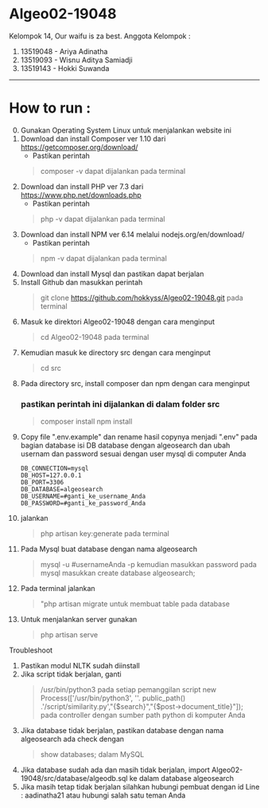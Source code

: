 # Algeo02-19048

Kelompok 14, Our waifu is za best.
Anggota Kelompok :
1. 13519048 - Ariya Adinatha
2. 13519093 - Wisnu Aditya Samiadji
3. 13519143 - Hokki Suwanda


---------------------------------------------------------------------------------------------
# How to run :
0. Gunakan Operating System Linux untuk menjalankan website ini
1. Download dan install Composer ver 1.10 dari https://getcomposer.org/download/
    - Pastikan perintah 
    > composer -v 
    dapat dijalankan pada terminal
2. Download dan install PHP ver 7.3 dari https://www.php.net/downloads.php
    - Pastikan perintah
    > php -v
    dapat dijalankan pada terminal
3. Download dan install NPM ver 6.14 melalui nodejs.org/en/download/
    - Pastikan perintah 
    > npm -v
    dapat dijalankan pada terminal
4. Download dan install Mysql dan pastikan dapat berjalan
5. Install Github dan masukkan perintah 
    >git clone https://github.com/hokkyss/Algeo02-19048.git
    pada terminal
6. Masuk ke direktori Algeo02-19048 dengan cara menginput
    > cd Algeo02-19048
    pada terminal
7. Kemudian masuk ke directory src dengan cara menginput 
    > cd src
8. Pada directory src, install composer dan npm dengan cara menginput
    ### pastikan perintah ini dijalankan di dalam folder src
    > composer install 
    > npm install
9. Copy file ".env.example" dan rename hasil copynya menjadi ".env"
    pada bagian database isi DB database dengan algeosearch dan ubah usernam dan password sesuai dengan user mysql di computer Anda
    ```
    DB_CONNECTION=mysql
    DB_HOST=127.0.0.1
    DB_PORT=3306
    DB_DATABASE=algeosearch
    DB_USERNAME=#ganti_ke_username_Anda
    DB_PASSWORD=#ganti_ke_password_Anda
    ```
10. jalankan 
    > php artisan key:generate
    pada terminal
11. Pada Mysql buat database dengan nama algeosearch
    > mysql -u #usernameAnda -p 
    kemudian masukkan password
    pada mysql masukkan 
    > create database algeosearch;
12. Pada terminal jalankan 
    > "php artisan migrate
    untuk membuat table pada database
13. Untuk menjalankan server gunakan 
    > php artisan serve

Troubleshoot
1. Pastikan modul NLTK sudah diinstall
2. Jika script tidak berjalan, ganti 
    > /usr/bin/python3
    pada setiap pemanggilan script 
    > new Process(['/usr/bin/python3', ''. public_path() .'/script/similarity.py',"{$search}","{$post->document_title}"]);
    pada controller dengan sumber path python di komputer Anda
3. Jika database tidak berjalan, pastikan database dengan nama algeosearch ada
    check dengan
    > show databases;
    dalam MySQL
4. Jika database sudah ada dan masih tidak berjalan, import Algeo02-19048/src/database/algeodb.sql ke dalam database algeosearch
5. Jika masih tetap tidak berjalan silahkan hubungi pembuat dengan id Line : aadinatha21 atau hubungi salah satu teman Anda
